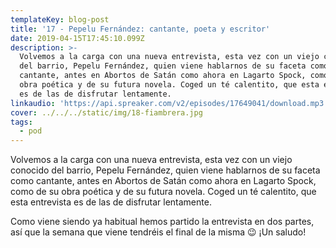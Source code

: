 ```yaml
---
templateKey: blog-post
title: '17 - Pepelu Fernández: cantante, poeta y escritor'
date: 2019-04-15T17:45:10.099Z
description: >-
  Volvemos a la carga con una nueva entrevista, esta vez con un viejo conocido
  del barrio, Pepelu Fernández, quien viene hablarnos de su faceta como
  cantante, antes en Abortos de Satán como ahora en Lagarto Spock, como de su
  obra poética y de su futura novela. Coged un té calentito, que esta entrevista
  es de las de disfrutar lentamente.
linkaudio: 'https://api.spreaker.com/v2/episodes/17649041/download.mp3'
cover: ../../../static/img/18-fiambrera.jpg
tags:
  - pod
---
```

Volvemos a la carga con una nueva entrevista, esta vez con un viejo conocido del barrio, Pepelu Fernández, quien viene hablarnos de su faceta como cantante, antes en Abortos de Satán como ahora en Lagarto Spock, como de su obra poética y de su futura novela. Coged un té calentito, que esta entrevista es de las de disfrutar lentamente.

Como viene siendo ya habitual hemos partido la entrevista en dos partes, así que la semana que viene tendréis el final de la misma 😉 ¡Un saludo!
